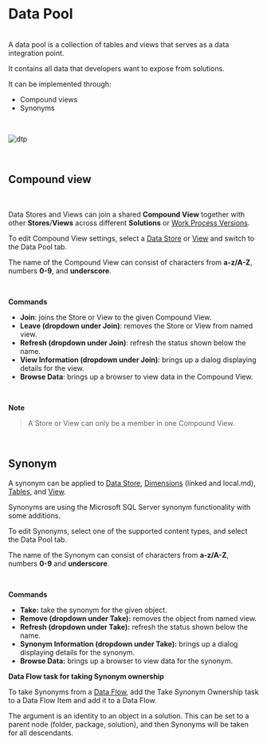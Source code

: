 # Data Pool

<br/>
A data pool is a collection of tables and views that serves as a data integration point.

It contains all data that developers want to expose from solutions. 

It can be implemented through:

- Compound views
- Synonyms
<br/>

![dtp](https://profitbasedocs.blob.core.windows.net/images/datapool1.png)

<br/>

## Compound view

<br/>

Data Stores and Views can join a shared **Compound View** together with other **Stores**/**Views** across different **Solutions** or [Work Process Versions](workprocess.md).

To edit Compound View settings, select a [Data Store](datastores.md) or [View](views.md) and switch to the Data Pool tab.


The name of the Compound View can consist of characters from **a-z/A-Z**, numbers **0-9**, and **underscore**.

<br/>

**Commands**

- **Join**: joins the Store or View to the given Compound View.
- **Leave (dropdown under Join)**: removes the Store or View from named view.
- **Refresh (dropdown under Join)**: refresh the status shown below the name.
- **View Information (dropdown under Join)**: brings up a dialog displaying details for the view.
- **Browse Data**: brings up a browser to view data in the Compound View.

<br/>

**Note**

> A Store or View can only be a member in one Compound View.

<br/>

## Synonym

A synonym can be applied to [Data Store](datastores.md), [Dimensions](dimensions.md) (linked and local.md), [Tables](tables.md), and [View](views.md).

Synonyms are using the Microsoft SQL Server synonym functionality with some additions.

To edit Synonyms, select one of the supported content types, and select the Data Pool tab.


The name of the Synonym can consist of characters from **a-z/A-Z**, numbers **0-9** and **underscore**.

<br/>

**Commands**

- **Take:** take the synonym for the given object.
- **Remove (dropdown under Take):** removes the object from named view.
- **Refresh (dropdown under Take):** refresh the status shown below the name.
- **Synonym Information (dropdown under Take):** brings up a dialog displaying details for the synonym.
- **Browse Data:** brings up a browser to view data for the synonym.

**Data Flow task for taking Synonym ownership**

To take Synonyms from a [Data Flow](dataflows/index.md), add the Take Synonym Ownership task to a Data Flow Item and add it to a Data Flow.

The argument is an identity to an object in a solution. This can be set to a parent node (folder, package, solution), and then Synonyms will be taken for all descendants.

<br/> 
